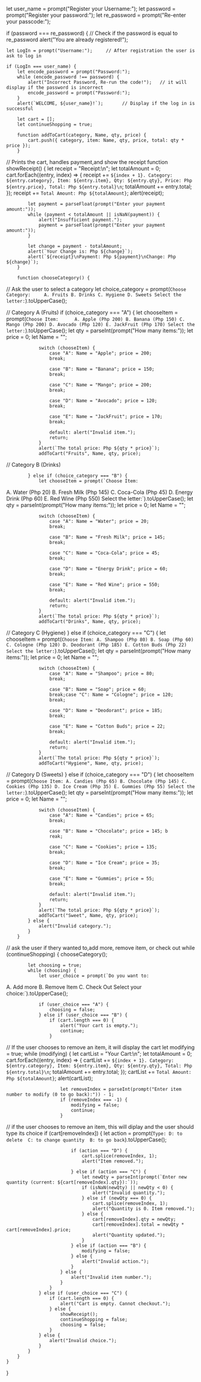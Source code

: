 let user_name = prompt("Register your Username:");
let password = prompt("Register your password:");
let re_password = prompt("Re-enter your passcode:");

if (password === re_password) {       // Check if the password is equal to re_password
    alert("You are already registered!");

    let LogIn = prompt("Username:");     // After registration the user is ask to log in

    if (LogIn === user_name) {
        let encode_password = prompt("Password:");
        while (encode_password !== password) {       
            alert("Incorrect Password, Re-run the code!");   // it will display if the password is incorrect 
            encode_password = prompt("Password:");
        }
        alert(`WELCOME, ${user_name}!`);       // Display if the log in is successful

        let cart = [];
        let continueShopping = true;

        function addToCart(category, Name, qty, price) {
            cart.push({ category, item: Name, qty, price, total: qty * price });
        }

// Prints the cart, handles payment,and show the receipt
        function showReceipt() {
            let receipt = "Receipt:\n";
            let totalAmount = 0;
            cart.forEach((entry, index) => {
                receipt += `${index + 1}. Category: ${entry.category}, Item: ${entry.item}, Qty: ${entry.qty}, Price: Php ${entry.price}, Total: Php ${entry.total}\n`;
                totalAmount += entry.total;
            });
            receipt += `Total Amount: Php ${totalAmount}`;
            alert(receipt);

            let payment = parseFloat(prompt("Enter your payment amount:"));
            while (payment < totalAmount || isNaN(payment)) {
                alert("Insufficient payment.");
                payment = parseFloat(prompt("Enter your payment amount:"));
            }

            let change = payment - totalAmount;
            alert(`Your Change is: Php ${change}`);
            alert(`${receipt}\nPayment: Php ${payment}\nChange: Php ${change}`);
        }

        function chooseCategory() {

// Ask the user to select a category
            let choice_category = prompt(`Choose Category:    
A. Fruits
B. Drinks
C. Hygiene
D. Sweets
Select the letter:`).toUpperCase();

// Category A (Fruits)
            if (choice_category === "A") {
                let chooseItem = prompt(`Choose Item:     
A. Apple (Php 200)
B. Banana (Php 150)
C. Mango (Php 200)
D. Avocado (Php 120)
E. JackFruit (Php 170)
Select the letter:`).toUpperCase();
                  let qty = parseInt(prompt("How many items:"));
                let price = 0;
                let Name = "";

                switch (chooseItem) {
                    case "A": Name = "Apple"; price = 200; 
                    break;

                    case "B": Name = "Banana"; price = 150; 
                    break;

                    case "C": Name = "Mango"; price = 200; 
                    break;

                    case "D": Name = "Avocado"; price = 120; 
                    break;

                    case "E": Name = "JackFruit"; price = 170; 
                    break;

                    default: alert("Invalid item."); 
                    return;
                }
                alert(`The total price: Php ${qty * price}`);
                addToCart("Fruits", Name, qty, price);
// Category B (Drinks)

            } else if (choice_category === "B") {
                let chooseItem = prompt(`Choose Item:
A. Water (Php 20)
B. Fresh Milk (Php 145)
C. Coca-Cola (Php 45)
D. Energy Drink (Php 60)
E. Red Wine (Php 550)
Select the letter:`).toUpperCase();
                let qty = parseInt(prompt("How many items:"));
                let price = 0;
                let Name = "";

                switch (chooseItem) {
                    case "A": Name = "Water"; price = 20; 
                    break;

                    case "B": Name = "Fresh Milk"; price = 145; 
                    break;

                    case "C": Name = "Coca-Cola"; price = 45; 
                    break;

                    case "D": Name = "Energy Drink"; price = 60; 
                    break;

                    case "E": Name = "Red Wine"; price = 550; 
                    break;

                    default: alert("Invalid item."); 
                    return;
                }
                alert(`The total price: Php ${qty * price}`);
                addToCart("Drinks", Name, qty, price);
// Category C (Hygiene)
            } else if (choice_category === "C") {
                let chooseItem = prompt(`Choose Item:
A. Shampoo (Php 80)
B. Soap (Php 60)
C. Cologne (Php 120)
D. Deodorant (Php 185)
E. Cotton Buds (Php 22)
Select the letter:`).toUpperCase();
                let qty = parseInt(prompt("How many items:"));
                let price = 0;
                let Name = "";

                switch (chooseItem) {
                    case "A": Name = "Shampoo"; price = 80; 
                    break;

                    case "B": Name = "Soap"; price = 60; 
                    break;case "C": Name = "Cologne"; price = 120; 
                    break;

                    case "D": Name = "Deodorant"; price = 185; 
                    break;

                    case "E": Name = "Cotton Buds"; price = 22; 
                    break;

                    default: alert("Invalid item."); 
                    return;
                }
                alert(`The total price: Php ${qty * price}`);
                addToCart("Hygiene", Name, qty, price);
// Category D (Sweets)
            } else if (choice_category === "D") {
                let chooseItem = prompt(`Choose Item:
A. Candies (Php 65)
B. Chocolate (Php 145)
C. Cookies (Php 135)
D. Ice Cream (Php 35)
E. Gummies (Php 55)
Select the letter:`).toUpperCase();
                let qty = parseInt(prompt("How many items:"));
                let price = 0;
                let Name = "";

                switch (chooseItem) {
                    case "A": Name = "Candies"; price = 65; 
                    break;

                    case "B": Name = "Chocolate"; price = 145; b
                    reak;

                    case "C": Name = "Cookies"; price = 135; 
                    break;

                    case "D": Name = "Ice Cream"; price = 35; 
                    break;

                    case "E": Name = "Gummies"; price = 55; 
                    break;

                    default: alert("Invalid item."); 
                    return;
                }
                alert(`The total price: Php ${qty * price}`);
                addToCart("Sweet", Name, qty, price);
            } else {
                alert("Invalid category.");
            }
        }
// ask the user if thery wanted to,add more, remove item, or check out
        while (continueShopping) {
            chooseCategory();

            let choosing = true;
            while (choosing) {
                let user_choice = prompt(`Do you want to:
A. Add more
B. Remove Item
C. Check Out
Select your choice:`).toUpperCase();

                if (user_choice === "A") {
                    choosing = false;
                } else if (user_choice === "B") {
                    if (cart.length === 0) {
                        alert("Your cart is empty.");
                        continue;
                    }
// If the user chooses to remove an item, it will display the cart
                    let modifying = true;
                    while (modifying) {
                        let cartList = "Your Cart:\n";
                        let totalAmount = 0;
                        cart.forEach((entry, index) => {
                            cartList += `${index + 1}. Category: ${entry.category}, Item: ${entry.item}, Qty: ${entry.qty}, Total: Php ${entry.total}\n`;
                            totalAmount += entry.total;
                        });
                        cartList += `Total Amount: Php ${totalAmount}`;
                        alert(cartList);

                        let removeIndex = parseInt(prompt("Enter item number to modify (0 to go back):")) - 1;
                        if (removeIndex === -1) {
                            modifying = false;
                            continue;
                        }
// if the user chooses to remove an item, this will diplay and the user should type its choice
                        if (cart[removeIndex]) {
                            let action = prompt(`Type:
                                D: to delete 
                                C: to change quantity 
                                B: to go back`).toUpperCase();

                            if (action === "D") {
                                cart.splice(removeIndex, 1);
                                alert("Item removed.");
                                
                            } else if (action === "C") {
                                let newQty = parseInt(prompt(`Enter new quantity (current: ${cart[removeIndex].qty}):`));
                                if (isNaN(newQty) || newQty < 0) {
                                    alert("Invalid quantity.");
                                } else if (newQty === 0) {
                                    cart.splice(removeIndex, 1);
                                    alert("Quantity is 0. Item removed.");
                                } else {
                                    cart[removeIndex].qty = newQty;
                                    cart[removeIndex].total = newQty * cart[removeIndex].price;
                                    alert("Quantity updated.");
                                }
                            } else if (action === "B") {
                                modifying = false;
                            } else {
                                alert("Invalid action.");
                            }
                        } else {
                            alert("Invalid item number.");
                        }
                    }
                } else if (user_choice === "C") {
                    if (cart.length === 0) {
                        alert("Cart is empty. Cannot checkout.");
                    } else {
                        showReceipt();
                        continueShopping = false;
                        choosing = false;
                    }
                } else {
                    alert("Invalid choice.");
                }
            }
        }
    }
}
